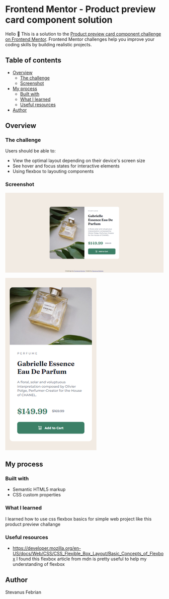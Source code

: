 # Frontend Mentor - Product preview card component solution

Hello 👋
This is a solution to the [Product preview card component challenge on Frontend Mentor](https://www.frontendmentor.io/challenges/product-preview-card-component-GO7UmttRfa). Frontend Mentor challenges help you improve your coding skills by building realistic projects.

## Table of contents

- [Overview](#overview)
  - [The challenge](#the-challenge)
  - [Screenshot](#screenshot)
- [My process](#my-process)
  - [Built with](#built-with)
  - [What I learned](#what-i-learned)
  - [Useful resources](#useful-resources)
- [Author](#author)

## Overview

### The challenge

Users should be able to:

- View the optimal layout depending on their device's screen size
- See hover and focus states for interactive elements
- Using flexbox to layouting components

### Screenshot

![](screenshots/desktop.png)

![](screenshots/mobile.png)

## My process

### Built with

- Semantic HTML5 markup
- CSS custom properties

### What I learned

I learned how to use css flexbox basics for simple web project like this product preview challange

### Useful resources

- https://developer.mozilla.org/en-US/docs/Web/CSS/CSS_Flexible_Box_Layout/Basic_Concepts_of_Flexbox
  I found this flexbox article from mdn is pretty useful to help my understanding of flexbox

## Author

Stevanus Febrian

